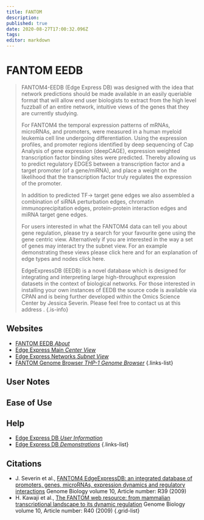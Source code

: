 ```yaml
---
title: FANTOM
description: 
published: true
date: 2020-08-27T17:00:32.096Z
tags: 
editor: markdown
---
```


# FANTOM EEDB
>FANTOM4-EEDB (Edge Express DB) was designed with the idea that network predictions should be made available in an easily queriable format that will allow end user biologists to extract from the high level fuzzball of an entire network, intuitive views of the genes that they are currently studying.
>
>For FANTOM4 the temporal expression patterns of mRNAs, microRNAs, and promoters, were measured in a human myeloid leukemia cell line undergoing differentiation. Using the expression profiles, and promoter regions identified by deep sequencing of Cap Analysis of gene expression (deepCAGE), expression weighted transcription factor binding sites were predicted. Thereby allowing us to predict regulatory EDGES between a transcription factor and a target promoter (of a gene/miRNA), and place a weight on the likelihood that the transcription factor truly regulates the expression of the promoter.
>
>In addition to predicted TF-> target gene edges we also assembled a combination of siRNA perturbation edges, chromatin immunoprecipitation edges, protein-protein interaction edges and miRNA target gene edges.
>
>For users interested in what the FANTOM4 data can tell you about gene regulation, please try a search for your favourite gene using the gene centric view. Alternatively if you are interested in the way a set of genes may interact try the subnet view. For an example demonstrating these views please click here and for an explanation of edge types and nodes click here.
>
>EdgeExpressDB (EEDB) is a novel database which is designed for integrating and interpreting large high-throughput expression datasets in the context of biological networks. For those interested in installing your own instances of EEDB the source code is available via CPAN and is being further developed within the Omics Science Center by Jessica Severin. Please feel free to contact us at this address .
{.is-info}

## Websites
- [FANTOM EEDB *About*](https://fantom.gsc.riken.jp/4/edgeexpress/about/)
- [Edge Express Main *Center View*](https://fantom.gsc.riken.jp/4/edgeexpress/view/index.php#5558263)
- [Edge Express Networks *Subnet View*](https://fantom.gsc.riken.jp/4/edgeexpress/subnet/index.php)
- [FANTOM Genome Browser *THP-1 Genome Browser*](https://fantom.gsc.riken.jp/4/gev/gbrowse/hg18/)
{.links-list}

## User Notes

## Ease of Use

## Help
- [Edge Express DB *User Information*](https://fantom.gsc.riken.jp/4/edgeexpress/about/Supplementary_note_1.pdf)
- [Edge Express DB *Demonstrations*](https://fantom.gsc.riken.jp/4/edgeexpress/about/Supplementary_note_2.pdf)
{.links-list}

## Citations
- J. Severin et al., [FANTOM4 EdgeExpressDB: an integrated database of promoters, genes, microRNAs, expression dynamics and regulatory interactions](https://genomebiology.biomedcentral.com/articles/10.1186/gb-2009-10-4-r39) Genome Biology volume 10, Article number: R39 (2009)
- H. Kawaji et al., [The FANTOM web resource: from mammalian transcriptional landscape to its dynamic regulation](https://genomebiology.biomedcentral.com/articles/10.1186/gb-2009-10-4-r40) Genome Biology volume 10, Article number: R40 (2009)
{.grid-list}



